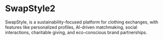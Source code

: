 # SwapStyle2
SwapStyle, is a sustainability-focused platform for clothing exchanges, with features like personalized profiles, AI-driven matchmaking, social interactions, charitable giving, and eco-conscious brand partnerships.
